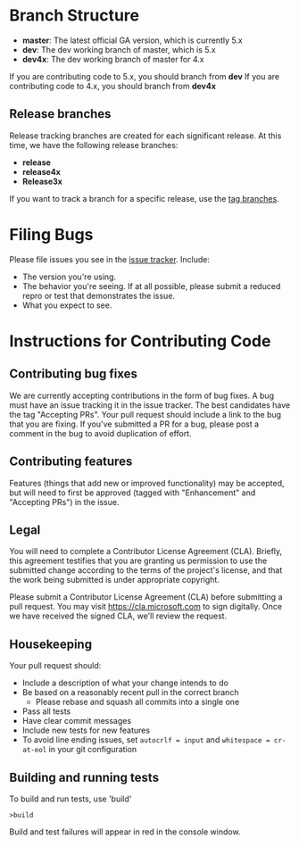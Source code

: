 # Branch Structure
* **master**: The latest official GA version, which is currently 5.x
* **dev**: The dev working branch of master, which is 5.x
* **dev4x**: The dev working branch of master for 4.x

If you are contributing code to 5.x, you should branch from **dev**
If you are contributing code to 4.x, you should branch from **dev4x**

## Release branches
Release tracking branches are created for each significant release. At this time, we have the following release branches:
* **release**
* **release4x**
* **Release3x**

If you want to track a branch for a specific release, use the [tag branches](https://github.com/AzureAD/azure-activedirectory-identitymodel-extensions-for-dotnet/tags).

# Filing Bugs
Please file issues you see in the [issue tracker](https://github.com/AzureAD/azure-activedirectory-identitymodel-extensions-for-dotnet/issues). Include:

 - The version you're using.
 - The behavior you're seeing. If at all possible, please submit a reduced repro or test that demonstrates the
   issue.
 - What you expect to see.

# Instructions for Contributing Code

## Contributing bug fixes

We are currently accepting contributions in the form of bug fixes. A bug must have an issue tracking it in the issue tracker. The best candidates have the tag "Accepting PRs". Your pull request should include a link to the bug that you are fixing. If you've submitted a PR for a bug, please post a comment in the bug to avoid duplication of effort.

## Contributing features
Features (things that add new or improved functionality) may be accepted, but will need to first be approved (tagged with "Enhancement" and "Accepting PRs") in the issue.

## Legal
You will need to complete a Contributor License Agreement (CLA). Briefly, this agreement testifies that you are granting us permission to use the submitted change according to the terms of the project's license, and that the work being submitted is under appropriate copyright.

Please submit a Contributor License Agreement (CLA) before submitting a pull request. You may visit https://cla.microsoft.com to sign digitally. Once we have received the signed CLA, we'll review the request.

## Housekeeping
Your pull request should:

* Include a description of what your change intends to do
* Be based on a reasonably recent pull in the correct branch
    * Please rebase and squash all commits into a single one
* Pass all tests
* Have clear commit messages
* Include new tests for new features
* To avoid line ending issues, set `autocrlf = input` and `whitespace = cr-at-eol` in your git configuration

## Building and running tests
To build and run tests, use 'build'
```Shell
>build
```

Build and test failures will appear in red in the console window.

